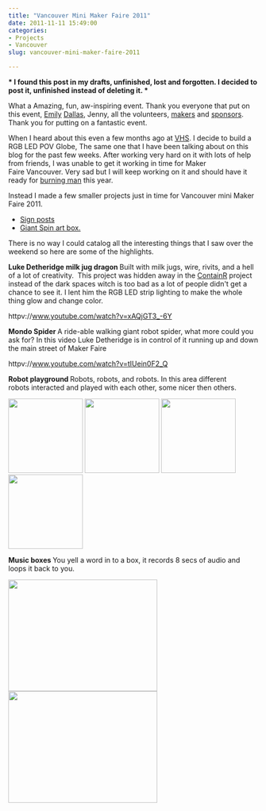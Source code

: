 ```yaml
---
title: "Vancouver Mini Maker Faire 2011"
date: 2011-11-11 15:49:00
categories:
- Projects
- Vancouver
slug: vancouver-mini-maker-faire-2011

---
```


<strong>* I found this post in my drafts, unfinished, lost and forgotten. I decided to post it, unfinished instead of deleting it. * </strong>

What a Amazing, fun, aw-inspiring event. Thank you everyone that put on this event, <a href="http://bluemollusc.com/">Emily</a> <a href="http://www.bigsight.org/dallas_luther">Dallas</a>, Jenny, all the volunteers, <a href="http://makerfaire.ca/makers/">makers</a> and <a href="http://makerfaire.ca/sponsorship/">sponsors</a>. Thank you for putting on a fantastic event.

When I heard about this even a few months ago at <a href="http://vancouver.hackspace.ca">VHS</a>. I decide to build a RGB LED POV Globe, The same one that I have been talking about on this blog for the past few weeks. After working very hard on it with lots of help from friends, I was unable to get it working in time for Maker Faire Vancouver. Very sad but I will keep working on it and should have it ready for <a href="http://www.burningman.com/">burning man</a> this year.

Instead I made a few smaller projects just in time for Vancouver mini Maker Faire 2011.
<ul>
	<li><a href="/maker-faire-sign-posts/">Sign posts</a></li>
	<li><a href="/spin-art-vancouver-mini-maker-faire-2011/">Giant Spin art box. </a></li>
</ul>
There is no way I could catalog all the interesting things that I saw over the weekend so here are some of the highlights.

<strong>Luke Detheridge milk jug dragon
</strong>Built with milk jugs, wire, rivits, and a hell of a lot of creativity.  This project was hidden away in the <a href="http://www.containr.com/">ContainR</a> project instead of the dark spaces witch is too bad as a lot of people didn't get a chance to see it. I lent him the RGB LED strip lighting to make the whole thing glow and change color.

httpv://www.youtube.com/watch?v=xAQjGT3_-6Y

<strong>Mondo Spider
</strong>A ride-able walking giant robot spider, what more could you ask for?
In this video Luke Detheridge is in control of it running up and down the main street of Maker Faire

httpv://www.youtube.com/watch?v=tIUein0F2_Q

<strong>Robot playground
</strong>Robots, robots, and robots. In this area different robots interacted and played with each other, some nicer then others.

<a href="/public/uploads/2011/06/IMG_2919.jpg"><img class="alignnone size-thumbnail wp-image-1569" title="IMG_2919" src="/public/uploads/2011/06/IMG_2919-150x150.jpg" alt="" width="150" height="150" /></a> <a href="/public/uploads/2011/06/IMG_3121.jpg"><img class="alignnone size-thumbnail wp-image-1572" title="IMG_3121" src="/public/uploads/2011/06/IMG_3121-150x150.jpg" alt="" width="150" height="150" /></a> <a href="/public/uploads/2011/06/IMG_3027.jpg"><img class="alignnone size-thumbnail wp-image-1571" title="IMG_3027" src="/public/uploads/2011/06/IMG_3027-150x150.jpg" alt="" width="150" height="150" /></a> <a href="/public/uploads/2011/06/IMG_2919.jpg"><img class="alignnone size-thumbnail wp-image-1569" title="IMG_2919" src="/public/uploads/2011/06/IMG_2919-150x150.jpg" alt="" width="150" height="150" /></a>

<strong>Music boxes </strong>
You yell a word in to a box, it records 8 secs of audio and loops it back to you.

<a href="/public/uploads/2011/06/IMG_2927.jpg"><img class="alignnone size-medium wp-image-1567" title="IMG_2927" src="/public/uploads/2011/06/IMG_2927-300x225.jpg" alt="" width="300" height="225" /></a> <a href="/public/uploads/2011/06/IMG_2926.jpg"><img class="alignnone size-medium wp-image-1568" title="IMG_2926" src="/public/uploads/2011/06/IMG_2926-300x225.jpg" alt="" width="300" height="225" /></a>

&nbsp;
